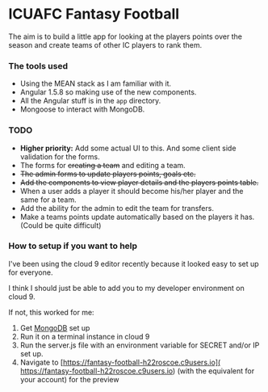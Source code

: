 # ICUAFC Fantasy Football

The aim is to build a little app for looking at the players points
over the season and create teams of other IC players to rank them.

### The tools used

* Using the MEAN stack as I am familiar with it.
* Angular 1.5.8 so making use of the new components.
* All the Angular stuff is in the `app` directory.
* Mongoose to interact with MongoDB.

### TODO

* __Higher priority:__ Add some actual UI to this. And some client side validation for the forms.
* The forms for ~~creating a team~~ and editing a team.
* ~~The admin forms to update players points, goals etc.~~
* ~~Add the components to view player details and the players points table.~~
* When a user adds a player it should become his/her player and the same for a team.
* Add the ability for the admin to edit the team for transfers.
* Make a teams points update automatically based on the players it has. (Could be quite difficult)

### How to setup if you want to help

I've been using the cloud 9 editor recently because it looked easy to set up for everyone.

I think I should just be able to add you to my developer environment on cloud 9.

If not, this worked for me:

1. Get [MongoDB](https://community.c9.io/t/setting-up-mongodb/1717) set up
2. Run it on a terminal instance in cloud 9
3. Run the server.js file with an environment variable for SECRET and/or IP set up.
4. Navigate to [https://fantasy-football-h22roscoe.c9users.io]( https://fantasy-football-h22roscoe.c9users.io)
  (with the equivalent for your account) for the preview

